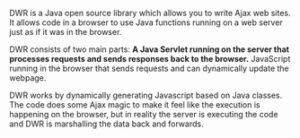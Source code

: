 DWR is a Java open source library which allows you to write Ajax web sites. It allows code in a browser to use Java functions running on a web server just as if it was in the browser.

DWR consists of two main parts:
**A Java Servlet running on the server that processes requests and sends responses back to the browser.** JavaScript running in the browser that sends requests and can dynamically update the webpage.

DWR works by dynamically generating Javascript based on Java classes. The code does some Ajax magic to make it feel like the execution is happening on the browser, but in reality the server is executing the code and DWR is marshalling the data back and forwards.